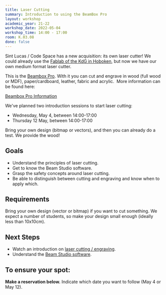 ```yaml
---
title: Laser Cutting
summary: Introduction to using the BeamBox Pro
layout: workshop
academic_year: 21-22
workshop_date: 2022-05-04
workshop_time: 14:00 - 17:00
room: K.03.08
done: false
---
```


Sint Lucas / Code Space has a new acquisition: its own laser cutter! We could already use the [Fablab of the KdG in Hoboken](https://fablabkdg.be/), but now we have our own medium format laser cutter.

This is the [Beambox Pro](https://www.fluxlasers.com/products/beambox-pro/). With it you can cut and engrave in wood (full wood or MDF), paper/cardboard, leather, fabric and acrylic.  More information can be found here:

[Beambox Pro Information](https://www.fluxlasers.com/products/beambox-pro/)

We've planned two introduction sessions to start laser cutting:

- Wednesday, May 4, between 14:00-17:00
- Thursday 12 May, between 14:00-17:00

Bring your own design (bitmap or vectors), and then you can already do a test. We provide the wood!

## Goals

- Understand the principles of laser cutting.
- Get to know the Beam Studio software.
- Grasp the safety concepts around laser cutting.
- Be able to distinguish between cutting and engraving and know when to apply which.

## Requirements

Bring your own design (vector or bitmap) if you want to cut something. We expect a number of students, so make your design small enough (ideally less than 10x10cm).

## Next Steps

- Watch an introduction on [laser cutting / engraving](https://www.youtube.com/watch?v=sdACSB8GH3Y).
- Understand the [Beam Studio software](https://www.youtube.com/playlist?list=PL97IZXQ17KZ-E4Hz-AmUcVMxzaK7F1izy).

## To ensure your spot:

**Make a reservation below.** Indicate which date you want to follow (May 4 or May 12).
